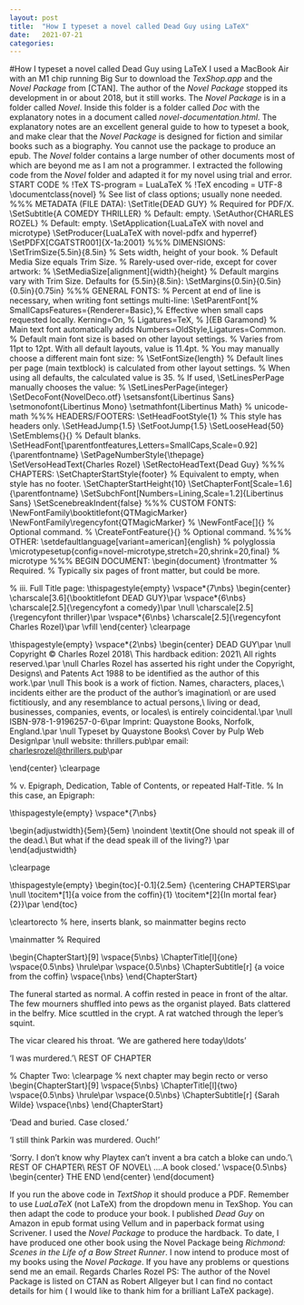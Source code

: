 ```yaml
---
layout: post
title:  "How I typeset a novel called Dead Guy using LaTeX"
date:   2021-07-21
categories:
---
```

#How I typeset a novel called Dead Guy using LaTeX
I used a MacBook Air with an M1 chip running Big Sur to download the _TexShop.app_ and the _Novel Package_ from [CTAN].
The author of the _Novel Package_ stopped its development in or about 2018, but it still works.
The _Novel Package_ is in a folder called _Novel_. Inside this folder is a folder called _Doc_ with the explanatory notes in a document called _novel-documentation.html_. The explanatory notes are an excellent general guide to how to typeset a book, and make clear that the _Novel Package_ is designed  for fiction and similar books such as a biography. You cannot use the package to produce an epub.
The _Novel_ folder contains a large number of other documents most of which are beyond me as I am not a programmer. I extracted the following code from the _Novel_ folder and adapted it for my novel using trial and error.
START CODE
% !TeX TS-program = LuaLaTeX
% !TeX encoding = UTF-8
\documentclass{novel} % See list of class options; usually none needed.
%%% METADATA (FILE DATA):
\SetTitle{DEAD GUY} % Required for PDF/X.
\SetSubtitle{A COMEDY THRILLER} % Default: empty.
\SetAuthor{CHARLES ROZEL} % Default: empty.
\SetApplication{LuaLaTeX with novel and microtype}
\SetProducer{LuaLaTeX with novel-pdfx and hyperref}
\SetPDFX[CGATSTR001]{X-1a:2001}
%%% DIMENSIONS:
\SetTrimSize{5.5in}{8.5in} % Sets width, height of your book.
% Default Media Size equals Trim Size.
% Rarely-used over-ride, except for cover artwork:
% \SetMediaSize[alignment]{width}{height}
% Default margins vary with Trim Size. Defaults for {5.5in}{8.5in}:
\SetMargins{0.5in}{0.5in}{0.5in}{0.75in}
%%% GENERAL FONTS:
% Percent at end of line is necessary, when writing font settings multi-line:
\SetParentFont[%
SmallCapsFeatures={Renderer=Basic},% Effective when small caps requested locally.
Kerning=On, %
Ligatures=TeX, %
]{EB Garamond}
% Main text font automatically adds Numbers=OldStyle,Ligatures=Common.
% Default main font size is based on other layout settings.
% Varies from 11pt to 12pt. With all default layouts, value is 11.4pt.
% You may manually choose a different main font size:
% \SetFontSize{length}
% Default lines per page (main textblock) is calculated from other layout settings.
% When using all defaults, the calculated value is 35.
% If used, \SetLinesPerPage manually chooses the value:
% \SetLinesPerPage{integer}
\SetDecoFont{NovelDeco.otf}
\setsansfont{Libertinus Sans}
\setmonofont{Libertinus Mono}
\setmathfont{Libertinus Math} % unicode-math
%%% HEADERS/FOOTERS:
\SetHeadFootStyle{1} % This style has headers only.
\SetHeadJump{1.5}
\SetFootJump{1.5}
\SetLooseHead{50}
\SetEmblems{}{} % Default blanks.
\SetHeadFont[\parentfontfeatures,Letters=SmallCaps,Scale=0.92]{\parentfontname}
\SetPageNumberStyle{\thepage}
\SetVersoHeadText{Charles Rozel}
\SetRectoHeadText{Dead Guy}
%%% CHAPTERS:
\SetChapterStartStyle{footer} % Equivalent to empty, when style has no footer.
\SetChapterStartHeight{10}
\SetChapterFont[Scale=1.6]{\parentfontname}
\SetSubchFont[Numbers=Lining,Scale=1.2]{Libertinus Sans}
\SetScenebreakIndent{false}
%%% CUSTOM FONTS:
\NewFontFamily\booktitlefont{QTMagicMarker}
\NewFontFamily\regencyfont{QTMagicMarker}
% \NewFontFace[]{} % Optional command.
% \CreateFontFeature{}{} % Optional command.
%%% OTHER:
\setdefaultlanguage[variant=american]{english} % polyglossia
\microtypesetup{config=novel-microtype,stretch=20,shrink=20,final} % microtype
%%% BEGIN DOCUMENT:
\begin{document}
\frontmatter % Required.
% Typically six pages of front matter, but could be more.

% iii. Full Title page:
\thispagestyle{empty}
\vspace*{7\nbs}
\begin{center}
\charscale[3.6]{\booktitlefont DEAD GUY}\par
\vspace*{6\nbs}
\charscale[2.5]{\regencyfont a comedy}\par
\null
\charscale[2.5]{\regencyfont thriller}\par
\vspace*{6\nbs}
\charscale[2.5]{\regencyfont Charles Rozel}\par
\vfill
\end{center} 
\clearpage

\thispagestyle{empty}
\vspace*{2\nbs}
\begin{center}
DEAD GUY\par
\null
Copyright © Charles Rozel 2018\\
This hardback edition: 2021\\
All rights reserved.\par
\null
Charles Rozel has asserted his right under the Copyright, Designs\\
and Patents Act 1988 to be identified as the author of this work.\par
\null
This book is a work of fiction. Names, characters, places,\\
 incidents either are the product of the author’s imagination\\
 or are used fictitiously, and any resemblance to actual persons,\\
 living or dead, businesses, companies, events, or locales\\
  is entirely coincidental.\par
\null
ISBN-978-1-9196257-0-6\par
Imprint: Quaystone Books, Norfolk, England.\par
 \null
Typeset by Quaystone Books\\
Cover by Pulp Web Design\par
 \null
website: thrillers.pub\par
email: charlesrozel@thrillers.pub\par

\end{center}
\clearpage

% v. Epigraph, Dedication, Table of Contents, or repeated Half-Title.
% In this case, an Epigraph:

\thispagestyle{empty}
\vspace*{7\nbs}

\begin{adjustwidth}{5em}{5em}
\noindent \textit{One should not speak ill of the dead.\\
But what if the dead speak ill of the living?}
\par
\end{adjustwidth}

\clearpage

\thispagestyle{empty}
\begin{toc}[-0.1]{2.5em}
{\centering
CHAPTERS\par
\null
\tocitem*[1]{a voice from the coffin}{1}
\tocitem*[2]{In mortal fear}{2}}\par
\end{toc}

\cleartorecto % here, inserts blank, so mainmatter begins recto

\mainmatter % Required

\begin{ChapterStart}[9]
\vspace{5\nbs}
\ChapterTitle[l]{one}
\vspace{0.5\nbs}
\hrule\par
\vspace{0.5\nbs}
\ChapterSubtitle[r] {a voice from the coffin}
\vspace{\nbs}
\end{ChapterStart}

The funeral started as normal. A coffin rested in peace in front of the altar. The few mourners shuffled into pews as the organist played. Bats clattered in the belfry. Mice scuttled in the crypt. A rat watched through the leper’s squint. 

The vicar cleared his throat. ‘We are gathered here today\ldots’ 

‘I was murdered.’\\
REST OF CHAPTER


% Chapter Two:
\clearpage % next chapter may begin recto or verso
\begin{ChapterStart}[9]
\vspace{5\nbs}
\ChapterTitle[l]{two}
\vspace{0.5\nbs}
\hrule\par
\vspace{0.5\nbs}
\ChapterSubtitle[r] {Sarah Wilde}
\vspace{\nbs}
\end{ChapterStart}

‘Dead and buried. Case closed.’

‘I still think Parkin was murdered. Ouch!’

‘Sorry. I don’t know why Playtex can’t invent a bra catch a bloke can undo.’\\
REST OF CHAPTER\\
REST OF NOVEL\\
....A book closed.’
\vspace{0.5\nbs}
\begin{center}
THE END
\end{center}
\end{document}


If you run the above code in _TextShop_ it should produce a PDF.
Remember to use _LuaLaTeX_ (not LaTeX) from the dropdown menu in TexShop.
You can then adapt the code to produce your book.
I published _Dead Guy_ on Amazon in epub format using Vellum and in paperback format using Scrivener. I used the _Novel Package_ to produce the hardback. To date, I have produced one other book using the Novel Package being _Richmond: Scenes in the Life of a Bow Street Runner_. I now intend to produce most of my books using the _Novel Package_.
If you have any problems or questions send me an email.
Regards
Charles Rozel
PS: The author of the Novel Package is listed on CTAN as Robert Allgeyer but I can find no contact details for him ( I would like to thank him for a brilliant LaTeX package).
